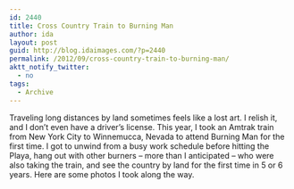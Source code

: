 ```yaml
---
id: 2440
title: Cross Country Train to Burning Man
author: ida
layout: post
guid: http://blog.idaimages.com/?p=2440
permalink: /2012/09/cross-country-train-to-burning-man/
aktt_notify_twitter:
  - no
tags:
  - Archive
---
```

Traveling long distances by land sometimes feels like a lost art. I relish it, and I don&#8217;t even have a driver&#8217;s license. This year, I took an Amtrak train from New York City to Winnemucca, Nevada to attend Burning Man for the first time. I got to unwind from a busy work schedule before hitting the Playa, hang out with other burners &#8211; more than I anticipated &#8211; who were also taking the train, and see the country by land for the first time in 5 or 6 years. Here are some photos I took along the way.
